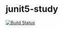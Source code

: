 # junit5-study

[![Build Status](https://travis-ci.org/i-takehiro/junit5-study.svg?branch=master)](https://travis-ci.org/i-takehiro/junit5-study)